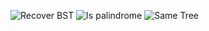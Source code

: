 ![Recover BST](https://user-images.githubusercontent.com/61474974/172242353-09c03cd8-86d5-4b6c-90c8-c43ba826f699.jpg)
![Is palindrome](https://user-images.githubusercontent.com/61474974/172242354-6ba0c042-93b5-4ae7-b009-be698e914ab9.jpg)
![Same Tree](https://user-images.githubusercontent.com/61474974/172242356-85ef6d32-ab82-4343-a47f-5a7d4015b266.jpg)
